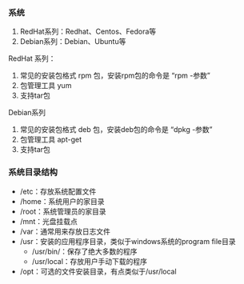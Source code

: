 

### 系统
1. RedHat系列：Redhat、Centos、Fedora等
2. Debian系列：Debian、Ubuntu等



RedHat 系列：

1. 常见的安装包格式 rpm 包，安装rpm包的命令是 “rpm -参数”
2. 包管理工具 yum
3. 支持tar包



Debian系列

1. 常见的安装包格式 deb 包，安装deb包的命令是 “dpkg -参数”
2. 包管理工具 apt-get
3. 支持tar包



### 系统目录结构

- /etc：存放系统配置文件
- /home：系统用户的家目录
- /root：系统管理员的家目录
- /mnt：光盘挂载点
- /var：通常用来存放日志文件
- /usr：安装的应用程序目录，类似于windows系统的program file目录
  - /usr/bin/：保存了绝大多数的程序
  - /usr/local：存放用户手动下载的程序
- /opt：可选的文件安装目录，有点类似于/usr/local